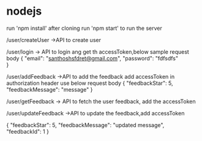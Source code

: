 # nodejs

run 'npm install' after cloning 
run 'npm start' to run the server


/user/createUser    ->API to create user


/user/login         -> API to login ang get th accessToken,below sample request body
{
    "email": "santhoshsfdret@gmail.com",
    "password": "fdfsdfs"   
}


/user/addFeedback   ->API to add the feedback add accessToken in authorization header use below request body
{
    "feedbackStar": 5,
    "feedbackMessage": "message"
}

/user/getFeedback   -> API to fetch the user feedback, add the accessToken

/user/updateFeedback  ->API to update the feedback,add accessToken

{
    "feedbackStar": 5,
    "feedbackMessage": "updated message",
    "feedbackId": 1
}
